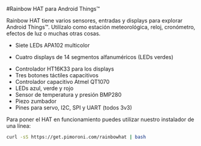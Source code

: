 <!--
---
name: Rainbow HAT
class: board
type: cap,display,led,multi,sensor
formfactor: HAT
manufacturer: Pimoroni
description: Sensors and IO for Android Things
url: http://blog.pimoroni.com/android-things-launch/
github: https://github.com/pimoroni/rainbow-hat
buy: https://shop.pimoroni.com/products/rainbow-hat-for-android-things
image: 'rainbow-hat.png'
pincount: 40
eeprom: yes
power:
  '1':
  '2':
  '17':
ground:
  '9':
  '25':
  '30':
  '39':
pin:
  '3':
    mode: i2c
  '5':
    mode: i2c
  '19':
    mode: spi
  '21':
    mode: spi
  '23':
    mode: spi
  '24':
    mode: spi
  '33':
    name: Buzzer
    mode: pwm
  '31':
    name: Red/Left LED
    mode: output
    active: high
  '35':
    name: Green/Middle LED
    mode: output
    active: high
  '37':
    name: Blue/Right LED
    mode: output
    active: high
  '40':
    name: Touch A
    mode: input
    active: low
  '38':
    name: Touch B
    mode: input
    active: low
  '36':
    name: Touch C
    mode: input
    active: low
i2c:
  '0x70':
    name: Barometer
    device: BMP280
  '0x77':
    name: Matrix Driver
    device: HT16K33
-->
#Rainbow HAT para Android Things™

Rainbow HAT tiene varios sensores, entradas y displays para explorar Android Things™. Utilízalo como estación meteorológica, reloj, cronómetro, efectos de luz o muchas otras cosas.

* Siete LEDs APA102 multicolor
+ Cuatro displays de 14 segmentos alfanuméricos (LEDs verdes)
* Controlador HT16K33 para los displays
* Tres botones táctiles capacitivos
* Controlador capacitivo Atmel QT1070
* LEDs azul, verde y rojo
* Sensor de temperatura y presión BMP280
* Piezo zumbador
* Pines para servo, I2C, SPI y UART (todos 3v3)

Para poner el HAT en funcionamiento puedes utilizar nuestro instalador de una línea:

```bash
curl -sS https://get.pimoroni.com/rainbowhat | bash
```
